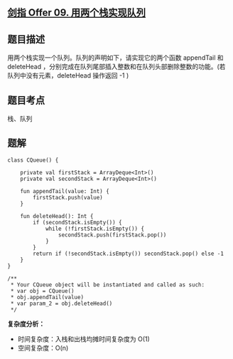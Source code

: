 ## [剑指 Offer 09. 用两个栈实现队列](https://leetcode.cn/problems/yong-liang-ge-zhan-shi-xian-dui-lie-lcof/)

## 题目描述

用两个栈实现一个队列。队列的声明如下，请实现它的两个函数 appendTail 和 deleteHead ，分别完成在队列尾部插入整数和在队列头部删除整数的功能。(若队列中没有元素，deleteHead 操作返回 -1 )

## 题目考点

栈、队列

## 题解
 
```
class CQueue() {

    private val firstStack = ArrayDeque<Int>()
    private val secondStack = ArrayDeque<Int>()

    fun appendTail(value: Int) {
        firstStack.push(value)
    }

    fun deleteHead(): Int {
        if (secondStack.isEmpty()) {
            while (!firstStack.isEmpty()) {
                secondStack.push(firstStack.pop())
            }
        }
        return if (!secondStack.isEmpty()) secondStack.pop() else -1
    }
}

/**
 * Your CQueue object will be instantiated and called as such:
 * var obj = CQueue()
 * obj.appendTail(value)
 * var param_2 = obj.deleteHead()
 */
```

**复杂度分析：**

- 时间复杂度：入栈和出栈均摊时间复杂度为 O(1)
- 空间复杂度：O(n)
